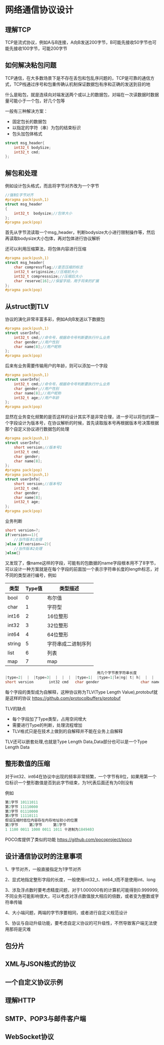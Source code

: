 # 网络通信协议设计

## 理解TCP

TCP是流式协议，例如A与B连接，A向B发送200字节，B可能先接收50字节也可能先接收100字节，可能200字节

## 如何解决粘包问题

TCP通信，在大多数场景下是不存在丢包和包乱序问题的，TCP是可靠的通信方式，TCP栈通过序号和包重传确认机制保证数据包有序和正确的发送到目的地

什么是粘包，就是连续向对端发送两个或以上的数据包，对端在一次读数据时数据量可能小于一个包，好几个包等  

一般有三种解决方案：

* 固定包长的数据包
* 以指定的字符（串）为包的结束标识
* 包头加包体格式

```cpp
struct msg_header{
    int32_t bodySize;
    int32_t cmd;
};
```

## 解包和处理

例如设计包头格式，而且将字节对齐改为一个字节

```cpp
//强制1字节对齐
#pragma pack(push,1)
struct msg_header
{
    int32_t  bodysize;//包体大小
};
#pragma pack(pop)
```

首先从字节流读取一个msg_header，判断bodysize大小进行限制操作等，然后再读取bodysize大小包体，再对包体进行协议解析

还可以利用压缩算法，将包体内容进行压缩

```cpp
#pragma pack(push,1)
struct msg_header{
    char compressflag;//是否压缩的标志
    int32_t originsize;//压缩前大小
    int32_t compresssize;//压缩后大小
    char reserve[16];//保留字段，用于将来的扩展
};
#pragma pack(pop)
```

## 从struct到TLV

协议的演化非常丰富多彩，例如A向B发送以下数据包

```cpp
#pragma pack(push,1)
struct userInfo{
    int32_t cmd;//命令号，根据命令号判断要执行什么业务
    char gender;//用户性别
    char name[8];//用户昵称
};
#pragma pack(pop)
```

后来有业务需要传输用户的年龄，则可以添加一个字段

```cpp
#pragma pack(push,1)
struct userInfo{
    int32_t cmd;//命令号，根据命令号判断要执行什么业务
    char gender;//用户性别
    char name[8];//用户昵称
    int32_t age;//用户年龄
};
#pragma pack(pop)
```

显然在业务变化频繁的是否这样的设计其实不是非常合理，进一步可以将包的第一个字段设计为版本号，在协议解析的时候，首先读取版本号再根据版本号决策根据那个自定义协议进行数据包的处理

```cpp
#pragma pack(push,1)
struct userInfo{
    short version;//版本号1
    int32_t cmd;
    char gender;
    char name[8];
};
#pragma pack(pop)
#pragma pack(push,1)
struct userInfo{
    short version;//版本号2
    int32_t cmd;
    char gender;
    char name[8];
    int32_t age;
};
#pragma pack(pop)
```

业务判断

```cpp
short version=?;
if(version==1){
    //当作版本1处理
}else if(version==2){
    //当作版本2处理
}else{}
```

又发现了，像name这样的字段，可能有的包数据的name字段根本用不了8字节，可以设计一种方案就是在每个字段的前面加一个表示字符串长度的length标志，对不同的类型进行编号，例如

|类型|Type值|类型描述|
|---|---|---|
|bool|0|布尔值|
|char|1|字符型|
|int16|2|16位整形|
|int32|3|32位整形|
|int64|4|64位整形|
|string|5|字符串成二进制序列|
|list|6|列表|
|map|7|map|

```cpp
                                          用几个字节表字符串长度
|type=2|  |  |type=3|  |  |  |  |type=1|  |type=1|le|ng| t| h|  |  |  |  |
short version       int32 cmd   char gender                   char name[]
```

每个字段的类型成为自解释，这种协议称为TLV(Type Length Value),protobuf就是这样的协议 https://github.com/protocolbuffers/protobuf

TLV的缺点

* 每个字段加了Type类型，占用空间增大
* 需要进行Type的判断，处理流程增加
* TLV格式只是在技术上做到的自解释并不能在业务上自解释

TLV还可以嵌套处理,也就是Type Length Data,Data部分也可以是一个Type Length Data

## 整形数值的压缩

对于int32、int64在协议中出现的频率非常频繁，一个字节有8位，如果用第一个位标识一个整形数值是否到此字节结束，为1代表后面还有为0则没有

例如

```cpp
第1字节 10111011
第2字节 11110000
第3字节 01110000
第4字节 11110111
假设压缩时低位内容存在内存地址较小的位置
第3字节     第2字节     第1字节
1 1100 0011 1000 0011 1011 十进制为1849403
```

POCO库提供了类似的功能 https://github.com/pocoproject/poco


## 设计通信协议时的注意事项

1、字节对齐，一般直接指定为1字节对齐

2、显式地指定整形字段的长度，一般使用int32_t、int64_t而不是使用int、long

3、涉及浮点数时要考虑精度问题，对于1.000000有的计算机可能得到0.999999,不同业务可能影响很大，可以考虑对浮点数值放大相应的倍数，或者变为整数或字符串传输

4、大小端问题，两端的字节序要相同，或者进行自定义规范设计

5、协议与自动升级功能，要考虑自定义协议的可升级性，不然导致客户端无法使用那将是灾难

## 包分片

## XML与JSON格式的协议

## 一个自定义协议示例

## 理解HTTP

## SMTP、POP3与邮件客户端

## WebSocket协议
